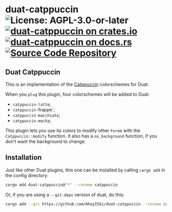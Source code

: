 # duat-catppuccin ![License: AGPL-3.0-or-later](https://img.shields.io/badge/license-AGPL--3.0--or--later-blue) [![duat-catppuccin on crates.io](https://img.shields.io/crates/v/duat-catppuccin)](https://crates.io/crates/duat-catppuccin) [![duat-catppuccin on docs.rs](https://docs.rs/duat-catppuccin/badge.svg)](https://docs.rs/duat-catppuccin) [![Source Code Repository](https://img.shields.io/badge/Code-On%20GitHub-blue?logo=GitHub)](https://github.com/AhoyISki/duat-catppuccin)

## Duat Catppuccin

This is an implementation of the [Catppuccin][__link0]
colorschemes for Duat.

When you `plug` this plugin, four colorschemes will be added to
Duat:

* `catppuccin-latte`;
* `catppuccin-`frappe\`;
* `catppuccin-macchiato`;
* `catppuccin-mocha`;

This plugin lets you use its colors to modify other `Form`s with
the `Catppuccin::modify` function. It also has a `no_background`
function, if you don’t want the background to change.

## Installation

Just like other Duat plugins, this one can be installed by calling
`cargo add` in the config directory:

```bash
cargo add duat-catppuccin@"*" --rename catppuccin
```

Or, if you are using a `--git-deps` version of duat, do this:

```bash
cargo add --git https://github.com/AhoyISki/duat-catppuccin --rename catppuccin
```


 [__link0]: https://catppuccin.com
